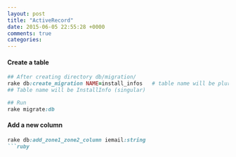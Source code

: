 ```yaml
---
layout: post
title: "ActiveRecord"
date: 2015-06-05 22:55:28 +0000
comments: true
categories: 
---
```


#### Create a table
```ruby
## After creating directory db/migration/
rake db:create_migration NAME=install_infos   # table name will be plural
## Table name will be InstallInfo (singular)

## Run
rake migrate:db
```

#### Add a new column
```ruby
rake db:add_zone1_zone2_column iemail:string
```ruby
```
```
